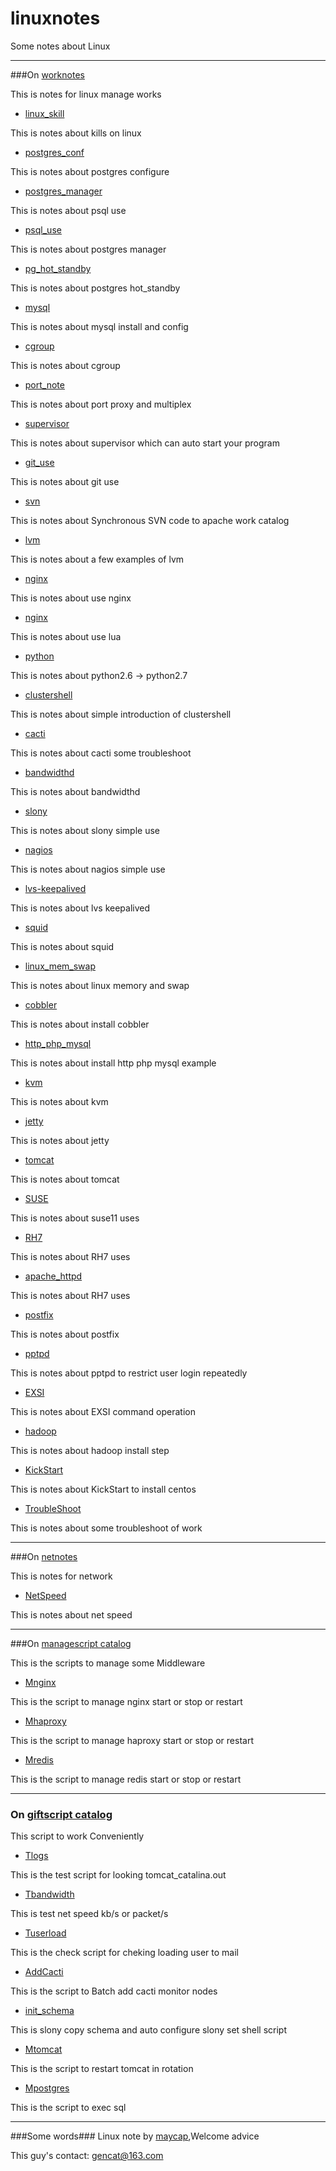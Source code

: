 # linuxnotes
Some notes about Linux

***
###On [worknotes](./worknotes)

This is notes for linux manage works

* [linux_skill](./worknotes/linux_skill.md)

This is notes about kills on linux 

* [postgres_conf](./worknotes/postgres_conf.md)

This is notes about postgres configure

* [postgres_manager](./worknotes/postgres_manager.md)

This is notes about psql use

* [psql_use](./worknotes/psql_use.md)

This is notes about postgres manager

* [pg_hot_standby](./worknotes/pg_hot_standby.md)

This is notes about postgres hot_standby


* [mysql](./worknotes/mysql.md)

This is notes about mysql install and config


* [cgroup](./worknotes/cgroup.md)

This is notes about cgroup 


* [port_note](./worknotes/port_note.md)

This is notes about port proxy and multiplex 

* [supervisor](./worknotes/supervisor.md)

This is notes about supervisor which can auto start your program


* [git_use](./worknotes/git_use.md)

This is notes about git use

* [svn](./worknotes/svn.md)

This is notes about Synchronous SVN code to apache work catalog

* [lvm](./worknotes/lvm.md)

This is notes about a few examples of lvm 

* [nginx](./worknotes/nginx.md)

This is notes about use nginx 


* [nginx](./worknotes/lua.md)

This is notes about use lua 

* [python](./worknotes/python.md)

This is notes about python2.6 -> python2.7 

* [clustershell](./worknotes/clustershell.md)

This is notes about simple introduction of clustershell

* [cacti](./worknotes/Cacti.md)

This is notes about cacti some troubleshoot

* [bandwidthd](./worknotes/bandwidthd.md)

This is notes about bandwidthd 


* [slony](./worknotes/slony.md)

This is notes about slony simple use

* [nagios](./worknotes/nagios.md)

This is notes about nagios simple use

* [lvs-keepalived](./worknotes/lvs-keepalived.md)

This is notes about lvs keepalived 

* [squid](./worknotes/squid.md)

This is notes about squid 

* [linux_mem_swap](./worknotes/linux_mem_swap.md)

This is notes about linux memory and swap

* [cobbler](./worknotes/cobbler.md)

This is notes about install cobbler

* [http_php_mysql](./worknotes/http_php_mysql.md)

This is notes about install http php mysql example

* [kvm](./worknotes/kvm.md)

This is notes about kvm

* [jetty](./worknotes/jetty.md)

This is notes about jetty

* [tomcat](./worknotes/tomcat.md)

This is notes about tomcat

* [SUSE](./worknotes/suse.md)

This is notes about suse11 uses


* [RH7](./worknotes/RH7.md)

This is notes about RH7 uses

* [apache_httpd](./worknotes/apache_httpd.md)

This is notes about RH7 uses

* [postfix](./worknotes/postfix.md)

This is notes about postfix

* [pptpd](./worknotes/pptpd.md)

This is notes about pptpd to restrict user login repeatedly

* [EXSI](./worknotes/EXSI.md)

This is notes about EXSI command operation

* [hadoop](./worknotes/hadoop.md)

This is notes about hadoop install step

* [KickStart](./worknotes/KickStart.md)

This is notes about KickStart to install centos 

* [TroubleShoot](./worknotes/TroubleShoot.md)

This is notes about some troubleshoot of work

***
###On [netnotes](./netnotes)

This is notes for network


* [NetSpeed](./netnotes/NetSpeed.md)

This is notes about net speed


***
###On [managescript catalog](./managescript)

This is the scripts to manage some Middleware

* [Mnginx](./managescript/Mnginx) 

This is the script to manage nginx start or stop or restart

* [Mhaproxy](./managescript/Mhaproxy)

This is the script to manage haproxy start or stop or restart

* [Mredis](./managescript/Mredis)

This is the script to manage redis start or stop or restart
***
### On [giftscript catalog](./giftscript)
This script to work Conveniently

* [Tlogs](./giftscript/Tlogs)

This is the test script for looking tomcat_catalina.out

* [Tbandwidth](./giftscript/Tbandwidth)

This is test net  speed kb/s or packet/s

* [Tuserload](./giftscript/Tuserload)

This is the check script for cheking loading user to mail

* [AddCacti](./giftscript/AddCacti)

This is the script to Batch add cacti monitor nodes

* [init_schema](./giftscript/init_schema)

This is slony copy schema and auto configure slony set shell script

* [Mtomcat](./giftscript/Mtomcat)

This is the script to restart tomcat in rotation

* [Mpostgres](./giftscript/Mpostgres)

This is the script to exec sql

***
###Some words###
Linux note by [maycap](https://github.com/maycap),Welcome advice

This guy's contact: [gencat@163.com](gencat@163.com)












